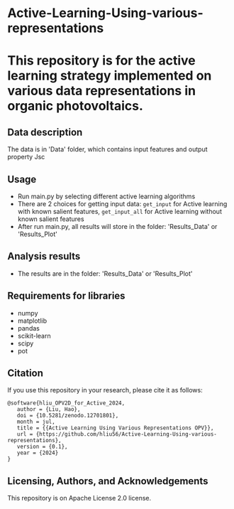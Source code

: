 # Active-Learning-Using-various-representations

# This repository is for the active learning strategy implemented on various data representations in organic photovoltaics.

## Data description
The data is in 'Data' folder, which contains input features and output property Jsc

## Usage
- Run main.py by selecting different active learning algorithms
- There are 2 choices for getting input data: `get_input` for Active learning with known salient features, `get_input_all` for Active learning without known salient features
- After run main.py, all results will store in the folder: 'Results_Data' or 'Results_Plot'
## Analysis results
- The results are in the folder: 'Results_Data' or 'Results_Plot'

## Requirements for libraries
- numpy
- matplotlib
- pandas
- scikit-learn
- scipy
- pot

## Citation

If you use this repository in your research, please cite it as follows:
```
@software{hliu_OPV2D_for_Active_2024,
   author = {Liu, Hao},
   doi = {10.5281/zenodo.12701801},
   month = jul,
   title = {{Active Learning Using Various Representations OPV}},
   url = {https://github.com/hliu56/Active-Learning-Using-various-representations},
   version = {0.1},
   year = {2024}
}
```

## Licensing, Authors, and Acknowledgements
This repository is on Apache License 2.0 license.


